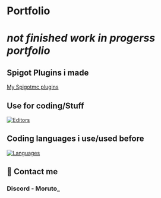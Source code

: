 # Portfolio
# *not finished work in progerss portfolio*

## Spigot Plugins i made

[My Spigotmc plugins](https://www.spigotmc.org/resources/authors/moruto_.1864989/)

## Use for coding/Stuff

[![Editors](https://skillicons.dev/icons?i=vscode,idea,maven,mysql,unity)](https://skillicons.dev)

## Coding languages i use/used before

[![Languages](https://skillicons.dev/icons?i=java,html,css,cs,nodejs,js,python,lua)](https://skillicons.dev)

## 📲 Contact me
### Discord - Moruto_
